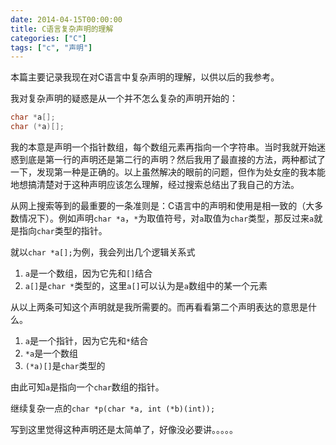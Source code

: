 ```yaml
---
date: 2014-04-15T00:00:00
title: C语言复杂声明的理解
categories: ["C"]
tags: ["c", "声明"]
---
```


本篇主要记录我现在对C语言中复杂声明的理解，以供以后的我参考。

<!--more-->

我对复杂声明的疑惑是从一个并不怎么复杂的声明开始的：

```c
char *a[];
char (*a)[];
```

我的本意是声明一个指针数组，每个数组元素再指向一个字符串。当时我就开始迷惑到底是第一行的声明还是第二行的声明？然后我用了最直接的方法，两种都试了一下，发现第一种是正确的。以上虽然解决的眼前的问题，但作为处女座的我本能地想搞清楚对于这种声明应该怎么理解，经过搜索总结出了我自己的方法。

从网上搜索等到的最重要的一条准则是：C语言中的声明和使用是相一致的（大多数情况下）。例如声明`char *a`，`*`为取值符号，对`a`取值为`char`类型，那反过来`a`就是指向`char`类型的指针。

就以`char *a[];`为例，我会列出几个逻辑关系式

1. `a`是一个数组，因为它先和`[]`结合
2. `a[]`是`char *`类型的，这里`a[]`可以认为是`a`数组中的某一个元素

从以上两条可知这个声明就是我所需要的。而再看看第二个声明表达的意思是什么。

1. `a`是一个指针，因为它先和`*`结合
2. `*a`是一个数组
3. `(*a)[]`是`char`类型的

由此可知`a`是指向一个`char`数组的指针。

继续复杂一点的`char *p(char *a, int (*b)(int));`

写到这里觉得这种声明还是太简单了，好像没必要讲。。。。。
